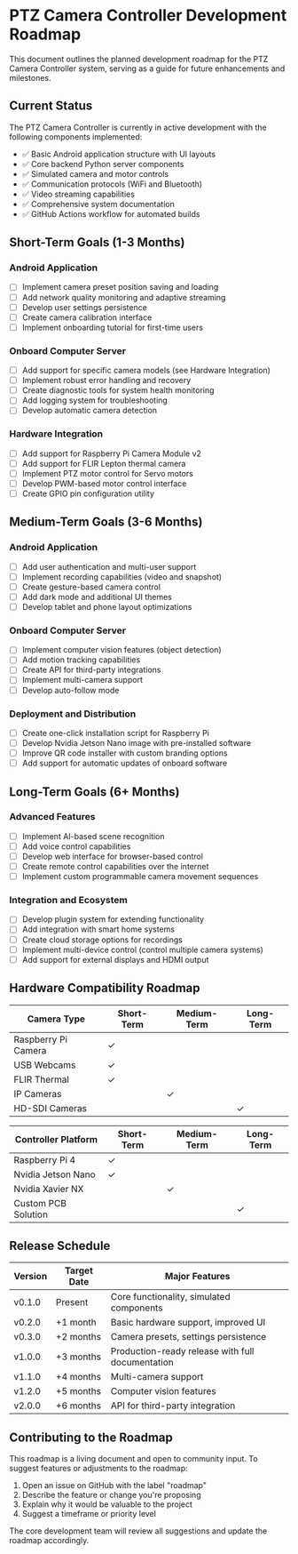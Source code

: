 # PTZ Camera Controller Development Roadmap

This document outlines the planned development roadmap for the PTZ Camera Controller system, serving as a guide for future enhancements and milestones.

## Current Status

The PTZ Camera Controller is currently in active development with the following components implemented:

- ✅ Basic Android application structure with UI layouts
- ✅ Core backend Python server components
- ✅ Simulated camera and motor controls
- ✅ Communication protocols (WiFi and Bluetooth)
- ✅ Video streaming capabilities
- ✅ Comprehensive system documentation
- ✅ GitHub Actions workflow for automated builds

## Short-Term Goals (1-3 Months)

### Android Application

- [ ] Implement camera preset position saving and loading
- [ ] Add network quality monitoring and adaptive streaming
- [ ] Develop user settings persistence
- [ ] Create camera calibration interface
- [ ] Implement onboarding tutorial for first-time users

### Onboard Computer Server

- [ ] Add support for specific camera models (see Hardware Integration)
- [ ] Implement robust error handling and recovery
- [ ] Create diagnostic tools for system health monitoring
- [ ] Add logging system for troubleshooting
- [ ] Develop automatic camera detection

### Hardware Integration

- [ ] Add support for Raspberry Pi Camera Module v2
- [ ] Add support for FLIR Lepton thermal camera
- [ ] Implement PTZ motor control for Servo motors
- [ ] Develop PWM-based motor control interface
- [ ] Create GPIO pin configuration utility

## Medium-Term Goals (3-6 Months)

### Android Application

- [ ] Add user authentication and multi-user support
- [ ] Implement recording capabilities (video and snapshot)
- [ ] Create gesture-based camera control
- [ ] Add dark mode and additional UI themes
- [ ] Develop tablet and phone layout optimizations

### Onboard Computer Server

- [ ] Implement computer vision features (object detection)
- [ ] Add motion tracking capabilities
- [ ] Create API for third-party integrations
- [ ] Implement multi-camera support
- [ ] Develop auto-follow mode

### Deployment and Distribution

- [ ] Create one-click installation script for Raspberry Pi
- [ ] Develop Nvidia Jetson Nano image with pre-installed software
- [ ] Improve QR code installer with custom branding options
- [ ] Add support for automatic updates of onboard software

## Long-Term Goals (6+ Months)

### Advanced Features

- [ ] Implement AI-based scene recognition
- [ ] Add voice control capabilities
- [ ] Develop web interface for browser-based control
- [ ] Create remote control capabilities over the internet
- [ ] Implement custom programmable camera movement sequences

### Integration and Ecosystem

- [ ] Develop plugin system for extending functionality
- [ ] Add integration with smart home systems
- [ ] Create cloud storage options for recordings
- [ ] Implement multi-device control (control multiple camera systems)
- [ ] Add support for external displays and HDMI output

## Hardware Compatibility Roadmap

| Camera Type          | Short-Term | Medium-Term | Long-Term |
|----------------------|------------|------------|-----------|
| Raspberry Pi Camera  | ✓          |            |           |
| USB Webcams          | ✓          |            |           |
| FLIR Thermal         | ✓          |            |           |
| IP Cameras           |            | ✓          |           |
| HD-SDI Cameras       |            |            | ✓         |

| Controller Platform  | Short-Term | Medium-Term | Long-Term |
|----------------------|------------|------------|-----------|
| Raspberry Pi 4       | ✓          |            |           |
| Nvidia Jetson Nano   | ✓          |            |           |
| Nvidia Xavier NX     |            | ✓          |           |
| Custom PCB Solution  |            |            | ✓         |

## Release Schedule

| Version | Target Date | Major Features                                   |
|---------|-------------|--------------------------------------------------|
| v0.1.0  | Present     | Core functionality, simulated components         |
| v0.2.0  | +1 month    | Basic hardware support, improved UI              |
| v0.3.0  | +2 months   | Camera presets, settings persistence             |
| v1.0.0  | +3 months   | Production-ready release with full documentation |
| v1.1.0  | +4 months   | Multi-camera support                             |
| v1.2.0  | +5 months   | Computer vision features                         |
| v2.0.0  | +6 months   | API for third-party integration                  |

## Contributing to the Roadmap

This roadmap is a living document and open to community input. To suggest features or adjustments to the roadmap:

1. Open an issue on GitHub with the label "roadmap"
2. Describe the feature or change you're proposing
3. Explain why it would be valuable to the project
4. Suggest a timeframe or priority level

The core development team will review all suggestions and update the roadmap accordingly.